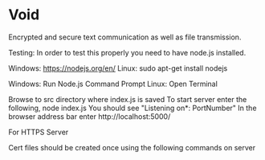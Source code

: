 # Void
Encrypted and secure text communication as well as file transmission.

Testing:
In order to test this properly you need to have node.js installed.

Windows:
https://nodejs.org/en/
Linux:
sudo apt-get install nodejs

Windows: Run Node.js Command Prompt
Linux: Open Terminal

Browse to src directory where index.js is saved
To start server enter the following, node index.js
You should see "Listening on*: PortNumber"
In the browser address bar enter 
http://localhost:5000/


For HTTPS Server

Cert files should be created once using the following commands on server







